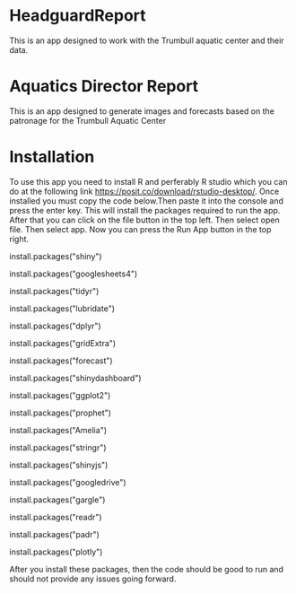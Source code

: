 # HeadguardReport
This is an app designed to work with the Trumbull aquatic center and their data.

# Aquatics Director Report
This is an app designed to generate images and forecasts based on the patronage for the Trumbull Aquatic Center

# Installation
To use this app you need to install R and perferably R studio which you can do at the following link https://posit.co/download/rstudio-desktop/.
Once installed you must copy the code below.Then paste it into the console and press the enter key. This will install the packages required to run the app. After that you can click on the file button in the top left. Then select open file. Then select app. Now you can press the Run App button in the top right.

install.packages("shiny")

install.packages("googlesheets4")

install.packages("tidyr")

install.packages("lubridate")

install.packages("dplyr")

install.packages("gridExtra")

install.packages("forecast")

install.packages("shinydashboard")

install.packages("ggplot2")

install.packages("prophet")

install.packages("Amelia")

install.packages("stringr")

install.packages("shinyjs")

install.packages("googledrive")

install.packages("gargle")

install.packages("readr")

install.packages("padr")

install.packages("plotly")

After you install these packages, then the code should be good to run and should not provide any issues going forward.
